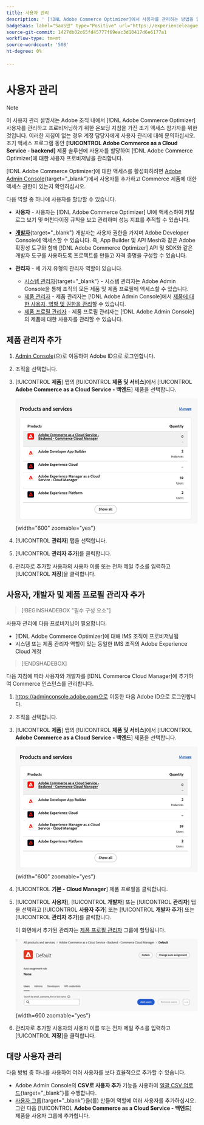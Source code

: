 ```yaml
---
title: 사용자 관리
description: ' [!DNL Adobe Commerce Optimizer]에서 사용자를 관리하는 방법을 알아봅니다.'
badgeSaas: label="SaaS만" type="Positive" url="https://experienceleague.adobe.com/en/docs/commerce/user-guides/product-solutions" tooltip="Adobe Commerce as a Cloud Service 및 Adobe Commerce Optimizer 프로젝트에만 적용됩니다(Adobe 관리 SaaS 인프라)."
source-git-commit: 1427db02c65fd45777f69eac3d10417d6e6177a1
workflow-type: tm+mt
source-wordcount: '508'
ht-degree: 0%

---
```


# 사용자 관리

>[!NOTE]
>
>이 사용자 관리 설명서는 Adobe 조직 내에서 [!DNL Adobe Commerce Optimizer] 사용자를 관리하고 프로비저닝하기 위한 온보딩 지침을 가진 조기 액세스 참가자를 위한 것입니다. 이러한 지침이 없는 경우 계정 담당자에게 사용자 관리에 대해 문의하십시오. 조기 액세스 프로그램 동안 **[!UICONTROL Adobe Commerce as a Cloud Service - backend]** 제품 솔루션에 사용자를 할당하여 [!DNL Adobe Commerce Optimizer]에 대한 사용자 프로비저닝을 관리합니다.

[!DNL Adobe Commerce Optimizer]에 대한 액세스를 활성화하려면 [Adobe Admin Console](https://adminconsole.adobe.com){target="_blank"}에서 사용자를 추가하고 Commerce 제품에 대한 액세스 권한이 있는지 확인하십시오.

다음 역할 중 하나에 사용자를 할당할 수 있습니다.

* **사용자** - 사용자는 [!DNL Adobe Commerce Optimizer] UI에 액세스하여 카탈로그 보기 및 머천다이징 규칙을 보고 관리하며 성능 지표를 추적할 수 있습니다.

* [**개발자**](https://helpx.adobe.com/enterprise/using/manage-developers.html#Adddevelopers){target="_blank"} 개발자는 사용자 권한을 가지며 Adobe Developer Console에 액세스할 수 있습니다. 즉, App Builder 및 API Mesh와 같은 Adobe 확장성 도구와 함께 [!DNL Adobe Commerce Optimizer] API 및 SDK와 같은 개발자 도구를 사용하도록 프로젝트를 만들고 자격 증명을 구성할 수 있습니다.

* **관리자** - 세 가지 유형의 관리자 역할이 있습니다.
   * [시스템 관리자](https://helpx.adobe.com/enterprise/using/admin-roles.html){target="_blank"} - 시스템 관리자는 Adobe Admin Console을 통해 조직의 모든 제품 및 제품 프로필에 액세스할 수 있습니다.
   * [제품 관리자](#add-a-product-admin) - 제품 관리자는 [!DNL Adobe Admin Console]에서 [제품에 대한 사용자, 역할 및 권한을 관리](#add-users-and-admins)할 수 있습니다.
   * [제품 프로필 관리자](#add-users-developers-and-product-profile-admins) - 제품 프로필 관리자는 [!DNL Adobe Admin Console]의 제품에 대한 사용자를 관리할 수 있습니다.

## 제품 관리자 추가

1. [Admin Console](https://adminconsole.adobe.com)&#x200B;(으)로 이동하여 Adobe ID으로 로그인합니다.

1. 조직을 선택합니다.

1. [!UICONTROL **제품**] 탭의 [!UICONTROL **제품 및 서비스**]&#x200B;에서 [!UICONTROL **Adobe Commerce as a Cloud Service - 백엔드**] 제품을 선택합니다.

   ![제품 선택](../cloud-service/assets/backend.png){width="600" zoomable="yes"}

1. [!UICONTROL **관리자**] 탭을 선택합니다.

1. [!UICONTROL **관리자 추가**]&#x200B;를 클릭합니다.

1. 관리자로 추가할 사용자의 사용자 이름 또는 전자 메일 주소를 입력하고 [!UICONTROL **저장**]&#x200B;을 클릭합니다.

## 사용자, 개발자 및 제품 프로필 관리자 추가

>[!BEGINSHADEBOX &quot;필수 구성 요소&quot;]
>
사용자 관리에 다음 프로비저닝이 필요합니다.

* [!DNL Adobe Commerce Optimizer]에 대해 IMS 조직이 프로비저닝됨
* 시스템 또는 제품 관리자 역할이 있는 동일한 IMS 조직의 Adobe Experience Cloud 계정

>[!ENDSHADEBOX]

다음 지침에 따라 사용자와 개발자를 [!DNL Commerce Cloud Manager]에 추가하여 Commerce 인스턴스를 관리합니다.

1. https://adminconsole.adobe.com으로 이동한 다음 Adobe ID으로 로그인합니다.

1. 조직을 선택합니다.

1. [!UICONTROL **제품**] 탭의 [!UICONTROL **제품 및 서비스**]&#x200B;에서 [!UICONTROL **Adobe Commerce as a Cloud Service - 백엔드**] 제품을 선택합니다.

   ![제품 선택](../cloud-service/assets/backend.png){width="600" zoomable="yes"}

1. [!UICONTROL **기본 - Cloud Manager**] 제품 프로필을 클릭합니다.

1. [!UICONTROL **사용자**], [!UICONTROL **개발자**] 또는 [!UICONTROL **관리자**] 탭을 선택하고 [!UICONTROL **사용자 추가**] 또는 [!UICONTROL **개발자 추가**] 또는 [!UICONTROL **관리자 추가**]&#x200B;를 클릭합니다.

   이 화면에서 추가된 관리자는 [제품 프로필 관리자](#understanding-roles) 그룹에 할당됩니다.

   ![탭 선택](../cloud-service/assets/tab-select.png){width=600 zoomable="yes"}

1. 관리자로 추가할 사용자의 사용자 이름 또는 전자 메일 주소를 입력하고 [!UICONTROL **저장**]&#x200B;을 클릭합니다.

## 대량 사용자 관리

다음 방법 중 하나를 사용하여 여러 사용자를 보다 효율적으로 추가할 수 있습니다.

* Adobe Admin Console의 **CSV로 사용자 추가** 기능을 사용하여 [일괄 CSV 업로드](https://helpx.adobe.com/enterprise/using/bulk-upload-users.html){target="_blank"}를 수행합니다.
* [사용자 그룹](https://helpx.adobe.com/enterprise/using/user-groups.html){target="_blank"}을(를) 만들어 역할에 여러 사용자를 추가하십시오. 그런 다음 [!UICONTROL **Adobe Commerce as a Cloud Service - 백엔드**] 제품을 사용자 그룹에 추가합니다.

